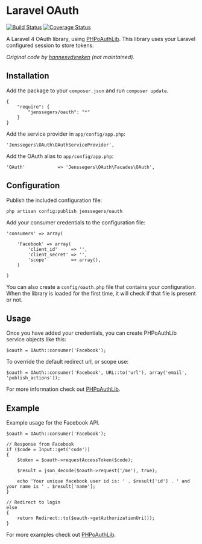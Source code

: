 Laravel OAuth
=============

[![Build Status](https://travis-ci.org/jenssegers/Laravel-OAuth.svg)](https://travis-ci.org/jenssegers/Laravel-OAuth) [![Coverage Status](https://coveralls.io/repos/jenssegers/Laravel-OAuth/badge.png)](https://coveralls.io/r/jenssegers/Laravel-OAuth)

A Laravel 4 OAuth library, using [PHPoAuthLib](https://github.com/Lusitanian/PHPoAuthLib). This library uses your Laravel configured session to store tokens.

*Original code by [hannesvdvreken](https://github.com/hannesvdvreken/laravel-oauth) (not maintained).*

Installation
------------

Add the package to your `composer.json` and run `composer update`.

    {
        "require": {
            "jenssegers/oauth": "*"
        }
    }

Add the service provider in `app/config/app.php`:

    'Jenssegers\OAuth\OAuthServiceProvider',

Add the OAuth alias to `app/config/app.php`:

    'OAuth'            => 'Jenssegers\OAuth\Facades\OAuth',

Configuration
-------------

Publish the included configuration file:

    php artisan config:publish jenssegers/oauth

Add your consumer credentials to the configuration file:

    'consumers' => array(

        'Facebook' => array(
            'client_id'     => '',
            'client_secret' => '',
            'scope'         => array(),
        )

    )

You can also create a `config/oauth.php` file that contains your configuration. When the library is loaded for the first time, it will check if that file is present or not.

Usage
-----

Once you have added your credentials, you can create PHPoAuthLib service objects like this:

    $oauth = OAuth::consumer('Facebook');

To override the default redirect url, or scope use:

    $oauth = OAuth::consumer('Facebook', URL::to('url'), array('email', 'publish_actions'));

For more information check out [PHPoAuthLib](https://github.com/Lusitanian/PHPoAuthLib).

Example
-------

Example usage for the Facebook API.

    $oauth = OAuth::consumer('Facebook');

    // Response from Facebook
    if ($code = Input::get('code'))
    {
        $token = $oauth->requestAccessToken($code);

        $result = json_decode($oauth->request('/me'), true);

        echo 'Your unique facebook user id is: ' . $result['id'] . ' and your name is ' . $result['name'];
    }

    // Redirect to login
    else
    {
        return Redirect::to($oauth->getAuthorizationUri());
    }

For more examples check out [PHPoAuthLib](https://github.com/Lusitanian/PHPoAuthLib).
